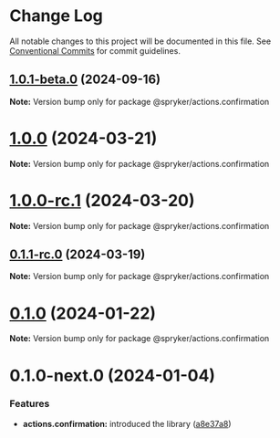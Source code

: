 # Change Log

All notable changes to this project will be documented in this file.
See [Conventional Commits](https://conventionalcommits.org) for commit guidelines.

## [1.0.1-beta.0](http://172.31.33.130:9292/spryker-internal-ci/ui-components/compare/@spryker/actions.confirmation@1.0.0...@spryker/actions.confirmation@1.0.1-beta.0) (2024-09-16)

**Note:** Version bump only for package @spryker/actions.confirmation





# [1.0.0](https://github.com/spryker/ui-components/compare/@spryker/actions.confirmation@1.0.0-rc.1...@spryker/actions.confirmation@1.0.0) (2024-03-21)

**Note:** Version bump only for package @spryker/actions.confirmation





# [1.0.0-rc.1](https://github.com/spryker/ui-components/compare/@spryker/actions.confirmation@0.1.1-rc.0...@spryker/actions.confirmation@1.0.0-rc.1) (2024-03-20)

**Note:** Version bump only for package @spryker/actions.confirmation





## [0.1.1-rc.0](https://github.com/spryker/ui-components/compare/@spryker/actions.confirmation@0.1.0...@spryker/actions.confirmation@0.1.1-rc.0) (2024-03-19)

**Note:** Version bump only for package @spryker/actions.confirmation





# [0.1.0](https://github.com/spryker/ui-components/compare/@spryker/actions.confirmation@0.1.0-next.0...@spryker/actions.confirmation@0.1.0) (2024-01-22)

**Note:** Version bump only for package @spryker/actions.confirmation





# 0.1.0-next.0 (2024-01-04)


### Features

* **actions.confirmation:** introduced the library ([a8e37a8](https://github.com/spryker/ui-components/commit/a8e37a84cc255b97f40b577cb5ce4419365318b8))
